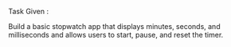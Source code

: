 Task Given :

Build a basic stopwatch app that displays minutes, seconds, and milliseconds and allows users to start, pause, and reset the timer.
